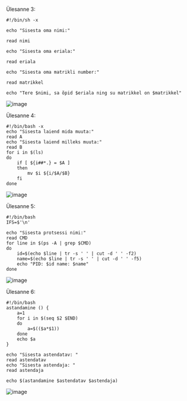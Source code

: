 Ülesanne 3:
```
#!/bin/sh -x

echo "Sisesta oma nimi:"

read nimi

echo "Sisesta oma eriala:"

read eriala

echo "Sisesta oma matrikli number:"

read matrikkel

echo "Tere $nimi, sa õpid $eriala ning su matrikkel on $matrikkel"
```
![image](https://user-images.githubusercontent.com/92860669/201925826-c24d6280-bdc3-4ae5-9652-57a9b896f4c1.png)

Ülesanne 4:
```
#!/bin/bash -x
echo "Sisesta laiend mida muuta:"
read A
echo "Sisesta laiend milleks muuta:"
read B
for i in $(ls)
do
    if [ ${i##*.} = $A ]
    then
        mv $i ${i/$A/$B}
    fi
done
```

![image](https://user-images.githubusercontent.com/92860669/201926468-87e00e76-8010-4c55-97d8-6987002235df.png)

Ülesanne 5:
```
#!/bin/bash
IFS=$'\n'

echo "Sisesta protsessi nimi:"
read CMD
for line in $(ps -A | grep $CMD)
do
    id=$(echo $line | tr -s ' ' | cut -d ' ' -f2)
    name=$(echo $line | tr -s ' ' | cut -d ' ' -f5)
    echo "PID: $id name: $name"
done
```
![image](https://user-images.githubusercontent.com/92860669/201931351-a556976c-4f0c-46c2-94b7-8ea0d79bcc1c.png)

Ülesanne 6:
```
#!/bin/bash
astandamine () {
    a=1
    for i in $(seq $2 $END)
    do
        a=$(($a*$1))
    done
    echo $a
}

echo "Sisesta astendatav: "
read astendatav
echo "Sisesta astendaja: "
read astendaja

echo $(astandamine $astendatav $astendaja)
```

![image](https://user-images.githubusercontent.com/92860669/201934063-f0702229-abc0-4f63-b9c1-ed9ac45daeb1.png)
